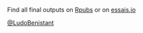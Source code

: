 Find all final outputs on <a href="http://www.rpubs.com/Ludovicbenistant">Rpubs</a> or on <a href="http://www.essais.io/">essais.io</a>

<a href="https://twitter.com/LudoBenistant">@LudoBenistant</a>

